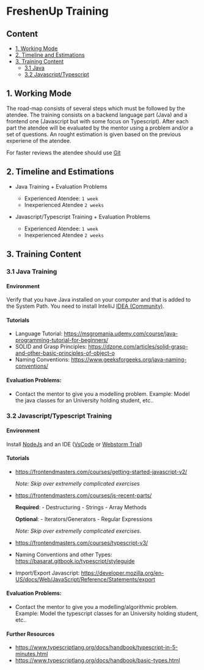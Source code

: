 # FreshenUp Training

## Content

- [1. Working Mode](#1-working-mode)
- [2. Timeline and Estimations](#2-timeline-and-estimations)
- [3. Training Content](#3-training-content)
  - [3.1 Java](#31-java-training)
  - [3.2 Javascript/Typescript](#32-javascripttypescript-training)
## 1. Working Mode

The road-map consists of several steps which must be followed by the atendee. The training consists on a backend language part (Java) and a frontend one (Javascript but with some focus on Typescript). After each part the atendee will be evaluated by the mentor using a problem and/or a set of questions. An rought estimation is given based on the previous experiene of the atendee.

For faster reviews the atendee should use [Git](https://git-scm.com/book/en/v2)

## 2. Timeline and Estimations

- Java Training + Evaluation Problems
  - Experienced Atendee: `1 week`
  - Inexperienced Atendee `2 weeks`

- Javascript/Typescript Training + Evaluation Problems
  - Experienced Atendee: `1 week`
  - Inexperienced Atendee `2 weeks`


## 3. Training Content

### 3.1 Java Training

#### Environment 
Verify that you have Java installed on your computer and that is added to the System Path.
You need to install IntelliJ [IDEA (Community)](https://www.jetbrains.com/idea/download/#section=windows).

#### Tutorials
- Language Tutorial: https://msgromania.udemy.com/course/java-programming-tutorial-for-beginners/
- SOLID and Grasp Principles: https://dzone.com/articles/solid-grasp-and-other-basic-principles-of-object-o
- Naming Conventions: https://www.geeksforgeeks.org/java-naming-conventions/

#### Evaluation Problems:

- Contact the mentor to give you a modelling problem. Example: Model the java classes for an University holding student, etc..

### 3.2 Javascript/Typescript Training

#### Environment
Install [NodeJs](https://nodejs.org/en/) and an IDE ([VsCode](https://code.visualstudio.com/download) or [Webstorm Trial](https://www.jetbrains.com/webstorm/download/))
#### Tutorials
- https://frontendmasters.com/courses/getting-started-javascript-v2/

    *Note: Skip over extremelly complicated exercises*
- https://frontendmasters.com/courses/js-recent-parts/

    **Required**:
      - Destructuring
      - Strings
      - Array Methods

    **Optional**:
      - Iterators/Generators
      - Regular Expressions

    *Note: Skip over extremelly complicated exercises*.
- https://frontendmasters.com/courses/typescript-v3/
- Naming Conventions and other Types: https://basarat.gitbook.io/typescript/styleguide
- Import/Export Javascript: https://developer.mozilla.org/en-US/docs/Web/JavaScript/Reference/Statements/export

#### Evaluation Problems:

- Contact the mentor to give you a modelling/algorithmic problem. Example: Model the typescript classes for an University holding student, etc..

#### Further Resources
- https://www.typescriptlang.org/docs/handbook/typescript-in-5-minutes.html
- https://www.typescriptlang.org/docs/handbook/basic-types.html

